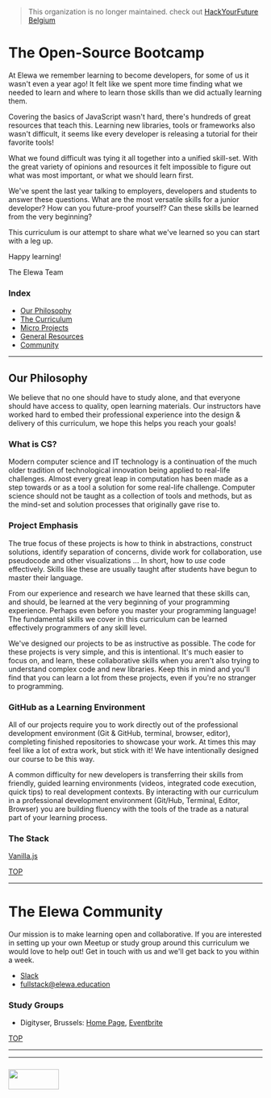 > This organization is no longer maintained. check out [HackYourFuture Belgium](https://github.com/hackyourfuturebelgium)


# The Open-Source Bootcamp




At Elewa we remember learning to become developers, for some of us it wasn't even a year ago!  It felt like we spent more time finding what we needed to learn and where to learn those skills than we did actually learning them.

Covering the basics of JavaScript wasn't hard, there's hundreds of great resources that teach this.  Learning new libraries, tools or frameworks also wasn't difficult, it seems like every developer is releasing a tutorial for their favorite tools! 

What we found difficult was tying it all together into a unified skill-set. With the great variety of opinions and resources it felt impossible to figure out what was most important, or what we should learn first.  

We've spent the last year talking to employers, developers and students to answer these questions.  What are the most versatile skills for a junior developer?  How can you future-proof yourself?  Can these skills be learned from the very beginning?

This curriculum is our attempt to share what we've learned so you can start with a leg up.  

Happy learning!

The Elewa Team

### Index
* [Our Philosophy](#our-philosophy)
* [The Curriculum](https://github.com/elewa-academy/curriculum)
* [Micro Projects](https://elewa-academy.github.io/micro-projects)
* [General Resources](https://github.com/elewa-academy/General-Resources/wiki)
* [Community](./community.md)

___

## Our Philosophy

We believe that no one should have to study alone, and that everyone should have access to quality, open learning materials. Our instructors have worked hard to embed their professional experience into the design & delivery of this curriculum, we hope this helps you reach your goals!

### What is CS?


Modern computer science and IT technology is a continuation of the much older tradition of technological innovation being applied to real-life challenges.  Almost every great leap in computation has been made as a step towards or as a tool a solution for some real-life challenge.  Computer science should not be taught as a collection of tools and methods, but as the mind-set and solution processes that originally gave rise to.  

### Project Emphasis

The true focus of these projects is how to think in abstractions, construct solutions, identify separation of concerns, divide work for collaboration, use pseudocode and other visualizations ...  In short, how to _use_ code effectively.  Skills like these are usually taught after students have begun to master their language.  

From our experience and research we have learned that these skills can, and should, be learned at the very beginning of your programming experience. Perhaps even before you master your programming language! The fundamental skills we cover in this curriculum can be learned effectively programmers of any skill level.  

We've designed our projects to be as instructive as possible.  The code for these projects is very simple, and this is intentional.  It's much easier to focus on, and learn, these collaborative skills when you aren't also trying to understand complex code and new libraries.  Keep this in mind and you'll find that you can learn a lot from these projects, even if you're no stranger to programming.

### GitHub as a Learning Environment

All of our projects require you to work directly out of the professional development environment (Git & GitHub, terminal, browser, editor), completing finished repositories to showcase your work.  At times this may feel like a lot of extra work, but stick with it! We have intentionally designed our course to be this way.  

A common difficulty for new developers is transferring their skills from friendly, guided learning environments (videos, integrated code execution, quick tips) to real development contexts.  By interacting with our curriculum in a professional development environment (Git/Hub, Terminal, Editor, Browser) you are building fluency with the tools of the trade as a natural part of your learning process. 

### The Stack

[Vanilla.js](http://vanilla-js.com)


[TOP](#the-open-source-bootcamp)

___

# The Elewa Community

Our mission is to make learning open and collaborative. If you are interested in setting up your own Meetup or study group around this curriculum we would love to help out!  Get in touch with us and we'll get back to you within a week.


* [Slack](https://join.slack.com/t/elewa-academy/shared_invite/enQtMjk4OTA3OTM1NjIwLTA2ZmQ0NDVhNjQxZWM2NjNhNmMyNmVhZGNhZmJmZTY1OWQ4Nzc0ZTkzZGE3NjdiYTYwYThlNzI3YTg2NGM5MGM)
* fullstack@elewa.education


### Study Groups

* Digityser, Brussels: [Home Page](https://elewa-academy.github.io/digityser/), [Eventbrite](https://www.eventbrite.co.uk/e/javascript-open-bootcamp-tickets-44723878324)




[TOP](#the-open-source-bootcamp)

___
___
### <a href="http://elewa.education/blog" target="_blank"><img src="https://user-images.githubusercontent.com/18554853/34921062-506450ae-f97d-11e7-875f-6feeb26ad72d.png" width="100" height="40"/></a>
